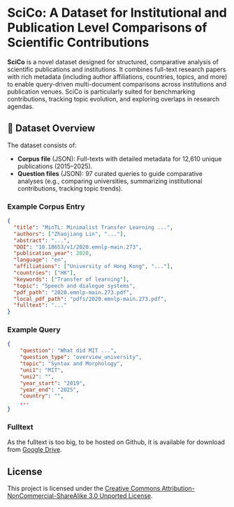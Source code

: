# SciCo: A Dataset for Institutional and Publication Level Comparisons of Scientific Contributions

**SciCo** is a novel dataset designed for structured, comparative analysis of scientific publications and institutions. It combines full-text research papers with rich metadata (including author affiliations, countries, topics, and more) to enable query-driven multi-document comparisons across institutions and publication venues. SciCo is particularly suited for benchmarking contributions, tracking topic evolution, and exploring overlaps in research agendas.

## 📂 Dataset Overview

The dataset consists of:
- **Corpus file** (JSON): Full-texts with detailed metadata for 12,610 unique publications (2015–2025).
- **Question files** (JSON): 97 curated queries to guide comparative analyses (e.g., comparing universities, summarizing institutional contributions, tracking topic trends).

### Example Corpus Entry
```json
{
  "title": "MinTL: Minimalist Transfer Learning ...",
  "authors": ["Zhaojiang Lin", "..."],
  "abstract": "...",
  "DOI": "10.18653/v1/2020.emnlp-main.273",
  "publication_year": 2020,
  "language": "en",
  "affiliations": ["University of Hong Kong", "..."],
  "countries": ["HK"],
  "keywords": ["Transfer of learning"],
  "topic": "Speech and dialogue systems",
  "pdf_path": "2020.emnlp-main.273.pdf",
  "local_pdf_path": "pdfs/2020.emnlp-main.273.pdf",
  "fulltext": "..."
}
```

### Example Query
```json
{
    "question": "What did MIT ...",
    "question_type": "overview_university",
    "topic": "Syntax and Morphology",
    "uni1": "MIT",
    "uni2": "",
    "year_start": "2019",
    "year_end": "2025",
    "country": "",
    ...
}
```

### Fulltext
As the fulltext is too big, to be hosted on Github, it is available for download from [Google Drive](https://drive.google.com).


## License

This project is licensed under the [Creative Commons Attribution-NonCommercial-ShareAlike 3.0 Unported License](http://creativecommons.org/licenses/by-nc-sa/3.0/).
